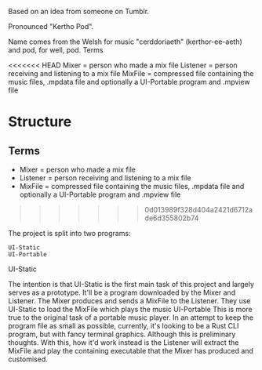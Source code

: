 Based on an idea from someone on Tumblr.

Pronounced "Kertho Pod".

Name comes from the Welsh for music "cerddoriaeth" (kerthor-ee-aeth) and pod, for well, pod.
Terms

<<<<<<< HEAD
    Mixer = person who made a mix file
    Listener = person receiving and listening to a mix file
    MixFile = compressed file containing the music files, .mpdata file and optionally a UI-Portable program and .mpview file

Structure
=======
## Terms
- Mixer = person who made a mix file
- Listener = person receiving and listening to a mix file
- MixFile = compressed file containing the music files, .mpdata file and optionally a UI-Portable program and .mpview file
>>>>>>> 0d013989f328d404a2421d6712ade6d355802b74

The project is split into two programs:

    UI-Static
    UI-Portable

UI-Static

The intention is that UI-Static is the first main task of this project and largely serves as a prototype. It'll be a program downloaded by the Mixer and Listener. The Mixer produces and sends a MixFile to the Listener. They use UI-Static to load the MixFile which plays the music
UI-Portable
This is more true to the original task of a portable music player. In an attempt to keep the program file as small as possible, currently, it's looking to be a Rust CLI program, but with fancy terminal graphics. Although this is preliminary thoughts. With this, how it'd work instead is the Listener will extract the MixFile and play the containing executable that the Mixer has produced and customised.